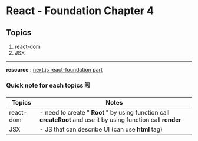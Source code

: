 # React - Foundation Chapter 4
## Topics
1. react-dom
2. JSX
---
**resource** : [next.js react-foundation part](https://nextjs.org/learn/react-foundations/getting-started-with-react)
### Quick note for each topics 🗒️
| Topics | Notes |
|--|--|
| react-dom | - need to create " **Root** " by using function call **createRoot** and use it by using function call **render**|
|JSX| - JS that can describe UI (can use **html** tag) |
